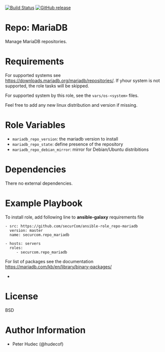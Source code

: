 [![Build Status](https://www.travis-ci.org/securCom/ansible-role_repo-mariadb.svg?branch=master)](https://www.travis-ci.org/securCom/ansible-role_repo-mariadb)
[![GitHub release](https://img.shields.io/github/release/securCom/ansible-role_repo-mariadb.svg)](https://github.com/securCom/ansible-role_repo-mariadb)


# Repo: MariaDB

Manage MariaDB  repositories.

# Requirements

For supported systems  see https://downloads.mariadb.org/mariadb/repositories/. If yhour system is not supported,
the role tasks will be skipped.

For supported system by this role, see the `vars/os-<system>` files.

Feel free to add any new linux distribution and version if missing.

# Role Variables

- `mariadb_repo_version`: the mariadb version to install
- `mariadb_repo_state`: define presence of the repository
- `mariadb_repo_debian_mirror`: mirror for Debian/Ubuntu distribitions

# Dependencies

There no external dependencies.

# Example Playbook

To install role, add following line to **ansible-galaxy** requirements file
```
- src: https://github.com/securCom/ansible-role_repo-mariadb
  version: master
  name: securcom.repo_mariadb
```

```
- hosts: servers
  roles:
     - securcom.repo_mariadb
```

For list of packages see the documentation https://mariadb.com/kb/en/library/binary-packages/

- 
# License

BSD

# Author Information


- Peter Hudec (@hudecof)